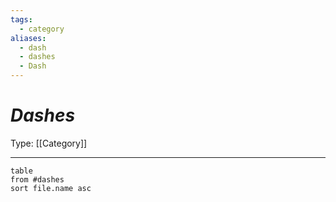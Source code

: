 ```yaml
---
tags:
  - category
aliases:
  - dash
  - dashes
  - Dash
---
```

# _Dashes_

Type: [[Category]]

----


```dataview
table
from #dashes 
sort file.name asc
```